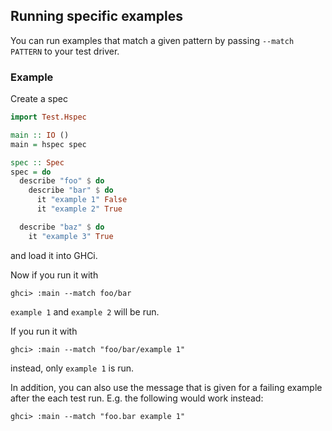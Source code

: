 ## Running specific examples

You can run examples that match a given pattern by passing `--match PATTERN` to
your test driver.

### Example

Create a spec

```haskell
import Test.Hspec

main :: IO ()
main = hspec spec

spec :: Spec
spec = do
  describe "foo" $ do
    describe "bar" $ do
      it "example 1" False
      it "example 2" True

  describe "baz" $ do
    it "example 3" True
```

and load it into GHCi.

Now if you run it with

```
ghci> :main --match foo/bar
```

`example 1` and `example 2` will be run.


If you run it with

```
ghci> :main --match "foo/bar/example 1"
```
instead, only `example 1` is run.

In addition, you can also use the message that is given for a failing example
after the each test run.  E.g. the following would work instead:

```
ghci> :main --match "foo.bar example 1"
```
